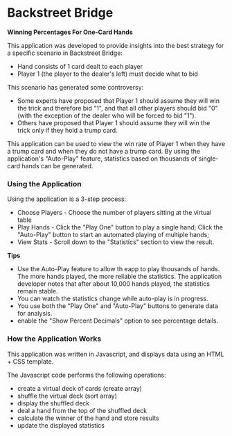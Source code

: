 # Backstreet Bridge

**Winning Percentages For One-Card Hands**

This application was developed to provide insights into the best strategy for a specific scenario in Backstreet Bridge:
* Hand consists of 1 card dealt to each player
* Player 1 (the player to the dealer's left) must decide what to bid

This scenario has generated some controversy:
* Some experts have proposed that Player 1 should assume they will win the trick and therefore bid "1", and that all other players should bid "0" (with the exception of the dealer who will be forced to bid "1").
* Others have proposed that Player 1 should assume they will win the trick only if they hold a trump card.

This application can be used to view the win rate of Player 1 when they have a trump card and when they do not have a trump card. By using the application's "Auto-Play" feature, statistics based on thousands of single-card hands can be generated.

### Using the Application
Using the application is a 3-step process:
* Choose Players - Choose the number of players sitting at the virtual table
* Play Hands - Click the "Play One" button to play a single hand; Click the "Auto-Play" button to start an automated playing of multiple hands;
* View Stats - Scroll down to the "Statistics" section to view the result.

**Tips**

* Use the Auto-Play feature to allow th eapp to play thousands of hands. The more hands played, the more reliable the statistics. The application developer notes that after about 10,000 hands played, the statistics remain stable.
* You can watch the statistics change while auto-play is in progress.
* You use both the "Play One" and "Auto-Play" buttons to generate data for analysis.
* enable the "Show Percent Decimals" option to see percentage details.

### How the Application Works
This application was written in Javascript, and displays data using an HTML + CSS template.

The Javascript code performs the following operations:
* create a virtual deck of cards (create array)
* shuffle the virtual deck (sort array)
* display the shuffled deck
* deal a hand from the top of the shuffled deck
* calculate the winner of the hand and store results
* update the displayed statistics
